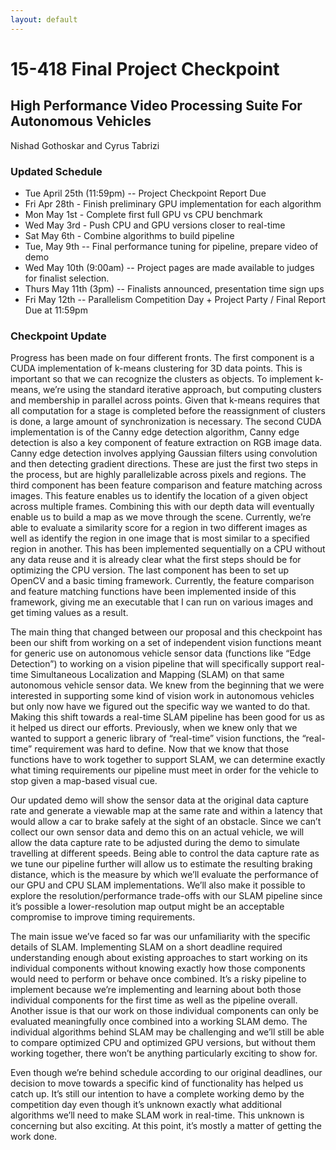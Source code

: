 ```yaml
---
layout: default
---
```


# 15-418 Final Project Checkpoint
## High Performance Video Processing Suite For Autonomous Vehicles
Nishad Gothoskar and Cyrus Tabrizi

### Updated Schedule
- Tue April 25th (11:59pm) -- Project Checkpoint Report Due
- Fri Apr 28th - Finish preliminary GPU implementation for each algorithm
- Mon May 1st - Complete first full GPU vs CPU benchmark
- Wed May 3rd - Push CPU and GPU versions closer to real-time
- Sat May 6th - Combine algorithms to build pipeline
- Tue, May 9th -- Final performance tuning for pipeline, prepare video of demo
- Wed May 10th (9:00am) -- Project pages are made available to judges for finalist selection.
- Thurs May 11th (3pm) -- Finalists announced, presentation time sign ups
- Fri May 12th -- Parallelism Competition Day + Project Party / Final Report Due at 11:59pm

### Checkpoint Update

Progress has been made on four different fronts.
The first component is a CUDA implementation of k-means clustering for 3D data points. This is important so that we can recognize the clusters as objects. To implement k-means, we’re using the standard iterative approach, but computing clusters and membership in parallel across points.  Given that k-means requires that all computation for a stage is completed before the reassignment of clusters is done, a large amount of synchronization is necessary. 
The second CUDA implementation is of the Canny edge detection algorithm, Canny edge detection is also a key component of feature extraction on RGB image data. Canny edge detection involves applying Gaussian filters using convolution and then detecting gradient directions. These are just the first two steps in the process, but are highly parallelizable across pixels and regions. 
	The third component has been feature comparison and feature matching across images. This feature enables us to identify the location of a given object across multiple frames. Combining this with our depth data will eventually enable us to build a map as we move through the scene. Currently, we’re able to evaluate a similarity score for a region in two different images as well as identify the region in one image that is most similar to a specified region in another. This has been implemented sequentially on a CPU without any data reuse and it is already clear what the first steps should be for optimizing the CPU version.
	The last component has been to set up OpenCV and a basic timing framework. Currently, the feature comparison and feature matching functions have been implemented inside of this framework, giving me an executable that I can run on various images and get timing values as a result.
  
The main thing that changed between our proposal and this checkpoint has been our shift from working on a set of independent vision functions meant for generic use on autonomous vehicle sensor data (functions like “Edge Detection”) to working on a vision pipeline that will specifically support real-time Simultaneous Localization and Mapping (SLAM) on that same autonomous vehicle sensor data. We knew from the beginning that we were interested in supporting some kind of vision work in autonomous vehicles but only now have we figured out the specific way we wanted to do that.
Making this shift towards a real-time SLAM pipeline has been good for us as it helped us direct our efforts. Previously, when we knew only that we wanted to support a generic library of “real-time” vision functions, the “real-time” requirement was hard to define. Now that we know that those functions have to work together to support SLAM, we can determine exactly what timing requirements our pipeline must meet in order for the vehicle to stop given a map-based visual cue.

Our updated demo will show the sensor data at the original data capture rate and generate a viewable map at the same rate and within a latency that would allow a car to brake safely at the sight of an obstacle. Since we can’t collect our own sensor data and demo this on an actual vehicle, we will allow the data capture rate to be adjusted during the demo to simulate travelling at different speeds. Being able to control the data capture rate as we tune our pipeline further will allow us to estimate the resulting braking distance, which is the measure by which we’ll evaluate the performance of our GPU and CPU SLAM implementations. We’ll also make it possible to explore the resolution/performance trade-offs with our SLAM pipeline since it’s possible a lower-resolution map output might be an acceptable compromise to improve timing requirements.

The main issue we’ve faced so far was our unfamiliarity with the specific details of SLAM. Implementing SLAM on a short deadline required understanding enough about existing approaches to start working on its individual components without knowing exactly how those components would need to perform or behave once combined. It’s a risky pipeline to implement because we’re implementing and learning about both those individual components for the first time as well as the pipeline overall. Another issue is that our work on those individual components can only be evaluated meaningfully once combined into a working SLAM demo. The individual algorithms behind SLAM may be challenging and we’ll still be able to compare optimized CPU and optimized GPU versions, but without them working together, there won’t be anything particularly exciting to show for.

Even though we’re behind schedule according to our original deadlines, our decision to move towards a specific kind of functionality has helped us catch up. It’s still our intention to have a complete working demo by the competition day even though it’s unknown exactly what additional algorithms we’ll need to make SLAM work in real-time. This unknown is concerning but also exciting. At this point, it’s mostly a matter of getting the work done.


